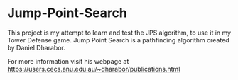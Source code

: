 # Jump-Point-Search

This project is my attempt to learn and test the JPS algorithm, to use it in my Tower Defense game.
Jump Point Search is a pathfinding algorithm created by Daniel Dharabor.

For more information visit his webpage at https://users.cecs.anu.edu.au/~dharabor/publications.html
